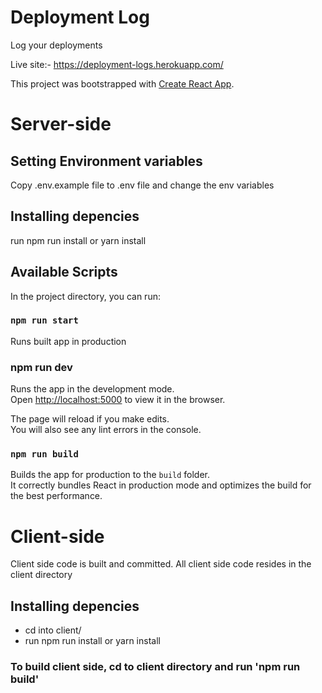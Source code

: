 # Deployment Log
Log your deployments

Live site:-
https://deployment-logs.herokuapp.com/

This project was bootstrapped with [Create React App](https://github.com/facebook/create-react-app).

# Server-side

## Setting Environment variables
Copy .env.example file to .env file and change the env variables

## Installing depencies
run npm run install or yarn install

## Available Scripts
In the project directory, you can run:

### `npm run start`
Runs built app in production

### npm run dev
Runs the app in the development mode.<br>
Open [http://localhost:5000](http://localhost:5000) to view it in the browser.

The page will reload if you make edits.<br>
You will also see any lint errors in the console.

### `npm run build`

Builds the app for production to the `build` folder.<br>
It correctly bundles React in production mode and optimizes the build for the best performance.


# Client-side
Client side code is built and committed. All client side code resides in the client directory
## Installing depencies
- cd into client/
- run npm run install or yarn install

### To build client side, cd to client directory and run 'npm run build'



